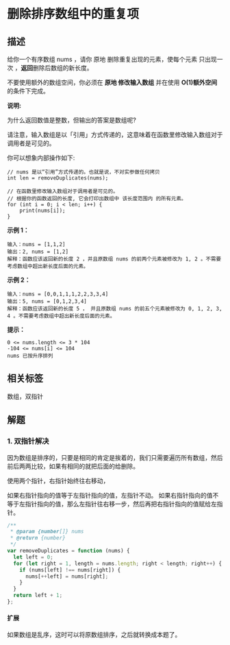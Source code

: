 # 删除排序数组中的重复项

## 描述

给你一个有序数组 nums ，请你 原地 删除重复出现的元素，使每个元素 只出现一次 ，**返回**删除后数组的新长度。

不要使用额外的数组空间，你必须在 **原地 修改输入数组** 并在使用 **O(1)额外空间** 的条件下完成。

**说明:**

为什么返回数值是整数，但输出的答案是数组呢?

请注意，输入数组是以「引用」方式传递的，这意味着在函数里修改输入数组对于调用者是可见的。

你可以想象内部操作如下:

```
// nums 是以“引用”方式传递的。也就是说，不对实参做任何拷贝
int len = removeDuplicates(nums);

// 在函数里修改输入数组对于调用者是可见的。
// 根据你的函数返回的长度, 它会打印出数组中 该长度范围内 的所有元素。
for (int i = 0; i < len; i++) {
    print(nums[i]);
}
```

**示例 1：**

```
输入：nums = [1,1,2]
输出：2, nums = [1,2]
解释：函数应该返回新的长度 2 ，并且原数组 nums 的前两个元素被修改为 1, 2 。不需要考虑数组中超出新长度后面的元素。
```

**示例 2：**

```
输入：nums = [0,0,1,1,1,2,2,3,3,4]
输出：5, nums = [0,1,2,3,4]
解释：函数应该返回新的长度 5 ， 并且原数组 nums 的前五个元素被修改为 0, 1, 2, 3, 4 。不需要考虑数组中超出新长度后面的元素。
```

**提示：**

```
0 <= nums.length <= 3 * 104
-104 <= nums[i] <= 104
nums 已按升序排列
```

## 相关标签

数组，双指针

## 解题

### 1. 双指针解决

因为数组是排序的，只要是相同的肯定是挨着的，我们只需要遍历所有数组，然后前后两两比较，如果有相同的就把后面的给删除。

使用两个指针，右指针始终往右移动，

如果右指针指向的值等于左指针指向的值，左指针不动。
如果右指针指向的值不等于左指针指向的值，那么左指针往右移一步，然后再把右指针指向的值赋给左指针。

```js
/**
 * @param {number[]} nums
 * @return {number}
 */
var removeDuplicates = function (nums) {
  let left = 0;
  for (let right = 1, length = nums.length; right < length; right++) {
    if (nums[left] !== nums[right]) {
      nums[++left] = nums[right];
    }
  }
  return left + 1;
};
```

#### 扩展

如果数组是乱序，这时可以将原数组排序，之后就转换成本题了。

